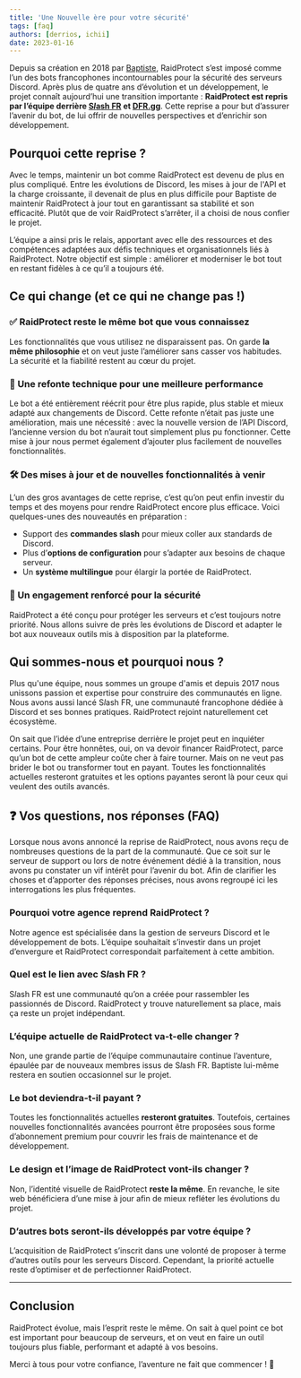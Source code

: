 ```yaml
---
title: 'Une Nouvelle ère pour votre sécurité'
tags: [faq]
authors: [derrios, ichii]
date: 2023-01-16
---
```


Depuis sa création en 2018 par [Baptiste](https://baptiste.lol/), RaidProtect s’est imposé comme l’un des bots francophones incontournables pour la sécurité des serveurs Discord. Après plus de quatre ans d’évolution et un développement, le projet connaît aujourd’hui une transition importante : **RaidProtect est repris par l’équipe derrière [S*l*ash FR](https://slash.fr.community/) et [DFR.gg](https://dfr.gg/)**. Cette reprise a pour but d’assurer l’avenir du bot, de lui offrir de nouvelles perspectives et d’enrichir son développement.

<!--truncate-->

## Pourquoi cette reprise ?

Avec le temps, maintenir un bot comme RaidProtect est devenu de plus en plus compliqué. Entre les évolutions de Discord, les mises à jour de l'API et la charge croissante, il devenait de plus en plus difficile pour Baptiste de maintenir RaidProtect à jour tout en garantissant sa stabilité et son efficacité. Plutôt que de voir RaidProtect s’arrêter, il a choisi de nous confier le projet.

L’équipe a ainsi pris le relais, apportant avec elle des ressources et des compétences adaptées aux défis techniques et organisationnels liés à RaidProtect. Notre objectif est simple : améliorer et moderniser le bot tout en restant fidèles à ce qu’il a toujours été.

## Ce qui change (et ce qui ne change pas !)

### ✅ RaidProtect reste le même bot que vous connaissez
Les fonctionnalités que vous utilisez ne disparaissent pas. On garde **la même philosophie** et on veut juste l’améliorer sans casser vos habitudes. La sécurité et la fiabilité restent au cœur du projet.

### 🔄 Une refonte technique pour une meilleure performance
Le bot a été entièrement réécrit pour être plus rapide, plus stable et mieux adapté aux changements de Discord. Cette refonte n’était pas juste une amélioration, mais une nécessité : avec la nouvelle version de l’API Discord, l’ancienne version du bot n’aurait tout simplement plus pu fonctionner. Cette mise à jour nous permet également d’ajouter plus facilement de nouvelles fonctionnalités.

### 🛠️ Des mises à jour et de nouvelles fonctionnalités à venir
L’un des gros avantages de cette reprise, c’est qu’on peut enfin investir du temps et des moyens pour rendre RaidProtect encore plus efficace. Voici quelques-unes des nouveautés en préparation :
- Support des **commandes slash** pour mieux coller aux standards de Discord.
- Plus d’**options de configuration** pour s’adapter aux besoins de chaque serveur.
- Un **système multilingue** pour élargir la portée de RaidProtect.

### 🔐 Un engagement renforcé pour la sécurité
RaidProtect a été conçu pour protéger les serveurs et c’est toujours notre priorité. Nous allons suivre de près les évolutions de Discord et adapter le bot aux nouveaux outils mis à disposition par la plateforme.

## Qui sommes-nous et pourquoi nous ?

Plus qu'une équipe, nous sommes un groupe d'amis et depuis 2017 nous unissons passion et expertise pour construire des communautés en ligne. Nous avons aussi lancé S*l*ash FR, une communauté francophone dédiée à Discord et ses bonnes pratiques. RaidProtect rejoint naturellement cet écosystème.

On sait que l’idée d’une entreprise derrière le projet peut en inquiéter certains. Pour être honnêtes, oui, on va devoir financer RaidProtect, parce qu’un bot de cette ampleur coûte cher à faire tourner. Mais on ne veut pas brider le bot ou transformer tout en payant. Toutes les fonctionnalités actuelles resteront gratuites et les options payantes seront là pour ceux qui veulent des outils avancés.

## ❓ Vos questions, nos réponses (FAQ)

Lorsque nous avons annoncé la reprise de RaidProtect, nous avons reçu de nombreuses questions de la part de la communauté. Que ce soit sur le serveur de support ou lors de notre événement dédié à la transition, nous avons pu constater un vif intérêt pour l’avenir du bot. Afin de clarifier les choses et d’apporter des réponses précises, nous avons regroupé ici les interrogations les plus fréquentes.

### Pourquoi votre agence reprend RaidProtect ?
Notre agence est spécialisée dans la gestion de serveurs Discord et le développement de bots. L’équipe souhaitait s’investir dans un projet d’envergure et RaidProtect correspondait parfaitement à cette ambition.

### Quel est le lien avec S*l*ash FR ?
S*l*ash FR est une communauté qu’on a créée pour rassembler les passionnés de Discord. RaidProtect y trouve naturellement sa place, mais ça reste un projet indépendant.

### L’équipe actuelle de RaidProtect va-t-elle changer ?
Non, une grande partie de l’équipe communautaire continue l’aventure, épaulée par de nouveaux membres issus de S*l*ash FR. Baptiste lui-même restera en soutien occasionnel sur le projet.

### Le bot deviendra-t-il payant ?
Toutes les fonctionnalités actuelles **resteront gratuites**. Toutefois, certaines nouvelles fonctionnalités avancées pourront être proposées sous forme d’abonnement premium pour couvrir les frais de maintenance et de développement.

### Le design et l’image de RaidProtect vont-ils changer ?
Non, l’identité visuelle de RaidProtect **reste la même**. En revanche, le site web bénéficiera d’une mise à jour afin de mieux refléter les évolutions du projet.

### D’autres bots seront-ils développés par votre équipe ?
L’acquisition de RaidProtect s’inscrit dans une volonté de proposer à terme d’autres outils pour les serveurs Discord. Cependant, la priorité actuelle reste d’optimiser et de perfectionner RaidProtect.

---

## Conclusion

RaidProtect évolue, mais l’esprit reste le même. On sait à quel point ce bot est important pour beaucoup de serveurs, et on veut en faire un outil toujours plus fiable, performant et adapté à vos besoins.

Merci à tous pour votre confiance, l’aventure ne fait que commencer ! 🚀